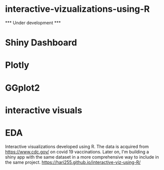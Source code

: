 # interactive-vizualizations-using-R

*** Under development ***
# Shiny Dashboard
# Plotly
# GGplot2
# interactive visuals 
# EDA

Interactive visualizations developed using R. The data is acquired from https://www.cdc.gov/ on covid 19 vaccinations. Later on, I'm building a shiny app with the same dataset in a more comprehensive way to include in the same project.
 https://hari255.github.io/interactive-viz-using-R/
